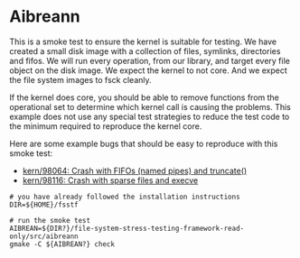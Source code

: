 # Aibreann

This is a smoke test to ensure the kernel is suitable for testing.  We have
created a small disk image with a collection of files, symlinks, directories
and fifos. We will run every operation, from our library, and target every file
object on the disk image.  We expect the kernel to not core.  And we expect the
file system images to fsck cleanly.

If the kernel does core, you should be able to remove functions from the
operational set to determine which kernel call is causing the problems.  This
example does not use any special test strategies to reduce the test code to the
minimum required to reproduce the kernel core.

Here are some example bugs that should be easy to reproduce with this smoke test:
* [kern/98064: Crash with FIFOs (named pipes) and truncate()](http://www.freebsd.org/cgi/query-pr.cgi?pr=98064)
* [kern/98116: Crash with sparse files and execve](http://www.freebsd.org/cgi/query-pr.cgi?pr=98116)


```
# you have already followed the installation instructions
DIR=${HOME}/fsstf

# run the smoke test
AIBREAN=${DIR?}/file-system-stress-testing-framework-read-only/src/aibreann
gmake -C ${AIBREAN?} check
```
